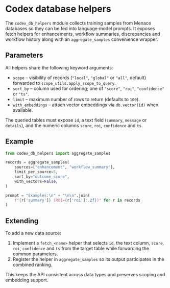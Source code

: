 # Codex database helpers

The `codex_db_helpers` module collects training samples from Menace databases
so they can be fed into language‑model prompts. It exposes fetch helpers for
enhancements, workflow summaries, discrepancies and workflow history along with
an `aggregate_samples` convenience wrapper.

## Parameters

All helpers share the following keyword arguments:

- `scope` – visibility of records (`"local"`, `"global"` or `"all"`, default)
  forwarded to `scope_utils.apply_scope_to_query`.
- `sort_by` – column used for ordering; one of `"score"`, `"roi"`,
  `"confidence"` or `"ts"`.
- `limit` – maximum number of rows to return (defaults to `100`).
- `with_embeddings` – attach vector embeddings via `db.vector(id)` when
  available.

The queried tables must expose `id`, a text field (`summary`, `message` or
`details`), and the numeric columns `score`, `roi`, `confidence` and `ts`.

## Example

```python
from codex_db_helpers import aggregate_samples

records = aggregate_samples(
    sources=["enhancement", "workflow_summary"],
    limit_per_source=5,
    sort_by="outcome_score",
    with_vectors=False,
)

prompt = "Examples:\n" + "\n\n".join(
    f"{r['summary']} (ROI={r['roi']:.2f})" for r in records
)
```

## Extending

To add a new data source:

1. Implement a `fetch_<name>` helper that selects `id`, the text column,
   `score`, `roi`, `confidence` and `ts` from the target table while forwarding
   the common parameters.
2. Register the helper in `aggregate_samples` so its output participates
   in the combined ranking.

This keeps the API consistent across data types and preserves scoping and
embedding support.

